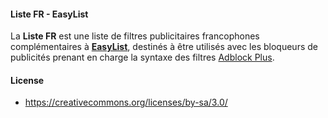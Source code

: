#### Liste FR - EasyList

La **Liste FR** est une liste de filtres publicitaires francophones complémentaires à [**EasyList**](https://github.com/easylist/easylist/tree/master/easylist), destinés à être utilisés avec les bloqueurs de publicités prenant en charge la syntaxe des filtres [Adblock Plus](https://help.adblockplus.org/hc/en-us/sections/360012551393-Manage-filters).

#### License

 * https://creativecommons.org/licenses/by-sa/3.0/
